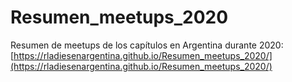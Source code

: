 # Resumen_meetups_2020

Resumen de meetups de los capítulos en Argentina durante 2020: [https://rladiesenargentina.github.io/Resumen_meetups_2020/](https://rladiesenargentina.github.io/Resumen_meetups_2020/)
